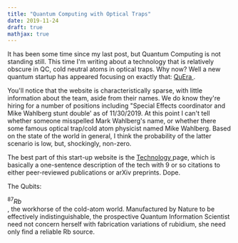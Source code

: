 ```yaml
---
title: "Quantum Computing with Optical Traps"
date: 2019-11-24
draft: true
mathjax: true
---
```




It has been some time since my last post, but Quantum Computing is not standing still. This time I'm writing about a technology that is relatively obscure in QC, cold neutral atoms in optical traps. Why now? Well a new quantum startup has appeared focusing on exactly that: <a href="https://www.quera-computing.com"> QuEra </a>.

You'll notice that the website is characteristically sparse, with little information about the team, aside from their names. We do know they're hiring for a number of positions including "Special Effects coordinator and Mike Wahlberg stunt double' as of 11/30/2019. At this point I can't tell whether someone misspelled Mark Wahlberg's name, or whether there some famous optical trap/cold atom physicist named Mike Wahlberg. Based on the state of the world in general, I think the probability of the latter scenario is low, but, shockingly, non-zero.

The best part of this start-up website is the <a href="https://www.quera-computing.com/technology"> Technology </a> page, which is basically a one-sentence description of the tech with 9 or so citations to either peer-reviewed publications or arXiv preprints. Dope.

The Qubits: <div>$^{87}Rb$</div>, the workhorse of the cold-atom world. Manufactured by Nature to be effectively indistinguishable, the prospective Quantum Information Scientist need not concern herself with fabrication variations of rubidium, she need only find a reliable Rb source.
